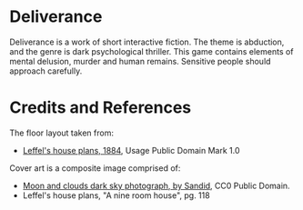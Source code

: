# Deliverance

Deliverance is a work of short interactive fiction. The theme is abduction, and the genre is dark psychological thriller. This game contains elements of mental delusion, murder and human remains. Sensitive people should approach carefully.

# Credits and References

The floor layout taken from:
* [Leffel's house plans, 1884](https://archive.org/details/LeffelsHousePlansmicroformContainingElevationsPlansAnd), Usage Public Domain Mark 1.0 

Cover art is a composite image comprised of:
* [Moon and clouds dark sky photograph, by Sandid](https://pixabay.com/en/moon-clouds-night-sky-dark-1054721/), CC0 Public Domain.
* Leffel's house plans, "A nine room house", pg. 118
